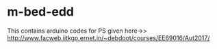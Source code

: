 # m-bed-edd
This contains arduino codes for PS given here->> http://www.facweb.iitkgp.ernet.in/~debdoot/courses/EE69016/Aut2017/
